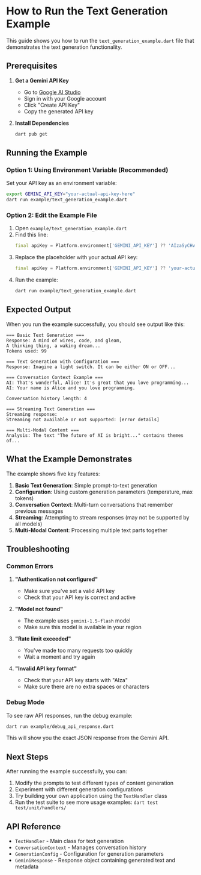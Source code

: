 # How to Run the Text Generation Example

This guide shows you how to run the `text_generation_example.dart` file that demonstrates the text generation functionality.

## Prerequisites

1. **Get a Gemini API Key**

   - Go to [Google AI Studio](https://makersuite.google.com/app/apikey)
   - Sign in with your Google account
   - Click "Create API Key"
   - Copy the generated API key

2. **Install Dependencies**
   ```bash
   dart pub get
   ```

## Running the Example

### Option 1: Using Environment Variable (Recommended)

Set your API key as an environment variable:

```bash
export GEMINI_API_KEY="your-actual-api-key-here"
dart run example/text_generation_example.dart
```

### Option 2: Edit the Example File

1. Open `example/text_generation_example.dart`
2. Find this line:
   ```dart
   final apiKey = Platform.environment['GEMINI_API_KEY'] ?? 'AIzaSyCHv9s5b52BPHqh4SlAJRQVF7O5C36hVl0';
   ```
3. Replace the placeholder with your actual API key:
   ```dart
   final apiKey = Platform.environment['GEMINI_API_KEY'] ?? 'your-actual-api-key-here';
   ```
4. Run the example:
   ```bash
   dart run example/text_generation_example.dart
   ```

## Expected Output

When you run the example successfully, you should see output like this:

```
=== Basic Text Generation ===
Response: A mind of wires, code, and gleam,
A thinking thing, a waking dream...
Tokens used: 99

=== Text Generation with Configuration ===
Response: Imagine a light switch. It can be either ON or OFF...

=== Conversation Context Example ===
AI: That's wonderful, Alice! It's great that you love programming...
AI: Your name is Alice and you love programming.

Conversation history length: 4

=== Streaming Text Generation ===
Streaming response:
Streaming not available or not supported: [error details]

=== Multi-Modal Content ===
Analysis: The text "The future of AI is bright..." contains themes of...
```

## What the Example Demonstrates

The example shows five key features:

1. **Basic Text Generation**: Simple prompt-to-text generation
2. **Configuration**: Using custom generation parameters (temperature, max tokens)
3. **Conversation Context**: Multi-turn conversations that remember previous messages
4. **Streaming**: Attempting to stream responses (may not be supported by all models)
5. **Multi-Modal Content**: Processing multiple text parts together

## Troubleshooting

### Common Errors

1. **"Authentication not configured"**

   - Make sure you've set a valid API key
   - Check that your API key is correct and active

2. **"Model not found"**

   - The example uses `gemini-1.5-flash` model
   - Make sure this model is available in your region

3. **"Rate limit exceeded"**

   - You've made too many requests too quickly
   - Wait a moment and try again

4. **"Invalid API key format"**
   - Check that your API key starts with "AIza"
   - Make sure there are no extra spaces or characters

### Debug Mode

To see raw API responses, run the debug example:

```bash
dart run example/debug_api_response.dart
```

This will show you the exact JSON response from the Gemini API.

## Next Steps

After running the example successfully, you can:

1. Modify the prompts to test different types of content generation
2. Experiment with different generation configurations
3. Try building your own application using the `TextHandler` class
4. Run the test suite to see more usage examples: `dart test test/unit/handlers/`

## API Reference

- `TextHandler` - Main class for text generation
- `ConversationContext` - Manages conversation history
- `GenerationConfig` - Configuration for generation parameters
- `GeminiResponse` - Response object containing generated text and metadata
